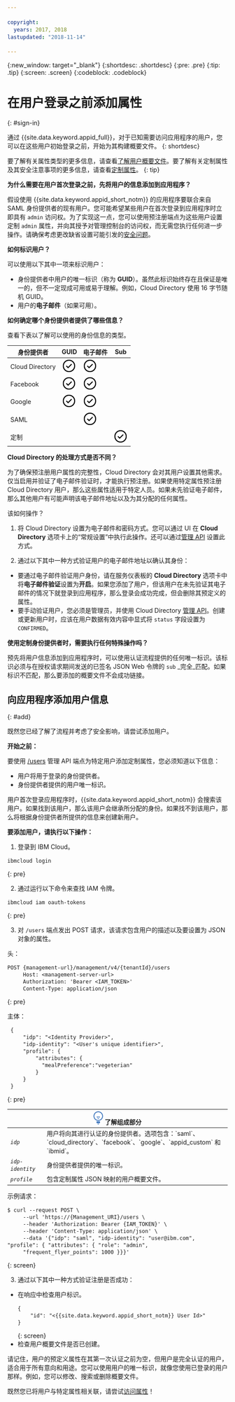 ```yaml
---

copyright:
  years: 2017, 2018
lastupdated: "2018-11-14"

---
```


{:new_window: target="_blank"}
{:shortdesc: .shortdesc}
{:pre: .pre}
{:tip: .tip}
{:screen: .screen}
{:codeblock: .codeblock}

# 在用户登录之前添加属性
{: #sign-in}

通过 {{site.data.keyword.appid_full}}，对于已知需要访问应用程序的用户，您可以在这些用户初始登录之前，开始为其构建概要文件。
{: shortdesc}

要了解有关属性类型的更多信息，请查看[了解用户概要文件](user-profile.html)。要了解有关定制属性及其安全注意事项的更多信息，请查看[定制属性](custom-attributes.html)。
{: tip}

**为什么需要在用户首次登录之前，先将用户的信息添加到应用程序？**

假设使用 {{site.data.keyword.appid_short_notm}} 的应用程序要联合来自 SAML 身份提供者的现有用户。您可能希望某些用户在首次登录到应用程序时立即具有 `admin` 访问权。为了实现这一点，您可以使用预注册端点为这些用户设置定制 `admin` 属性，并向其授予对管理控制台的访问权，而无需您执行任何进一步操作。请确保考虑更改缺省设置可能引发的[安全问题](custom-attributes.html)。

**如何标识用户？**

可以使用以下其中一项来标识用户：

* 身份提供者中用户的唯一标识（称为 **GUID**）。虽然此标识始终存在且保证是唯一的，但不一定现成可用或易于理解。例如，Cloud Directory 使用 16 字节随机 GUID。
* 用户的**电子邮件**（如果可用）。

**如何确定哪个身份提供者提供了哪些信息？**

查看下表以了解可以使用的身份信息的类型。

<table>
  <thead>
    <tr>
      <th>身份提供者</th>
      <th>GUID</th>
      <th>电子邮件</th>
      <th>Sub</th>
    </tr>
  </thead>
  <tbody>
    <tr>
      <td>Cloud Directory</td>
      <td><img src="images/confirm.png" width="32" alt="可用功能" style="width:32px;" /></td>
      <td><img src="images/confirm.png" width="32" alt="可用功能" style="width:32px;" /></td>
      <td> </td>
    </tr>
    <tr>
      <td>Facebook</td>
      <td><img src="images/confirm.png" width="32" alt="可用功能" style="width:32px;" /></td>
      <td><img src="images/confirm.png" width="32" alt="可用功能" style="width:32px;" /></td>
      <td> </td>
    </tr>
    <tr>
      <td>Google</td>
      <td><img src="images/confirm.png" width="32" alt="可用功能" style="width:32px;" /></td>
      <td><img src="images/confirm.png" width="32" alt="可用功能" style="width:32px;" /></td>
      <td> </td>
    </tr>
    <tr>
      <td>SAML</td>
      <td></td>
      <td><img src="images/confirm.png" width="32" alt="可用功能" style="width:32px;" /></td>
      <td> </td>
    </tr>
    <tr>
      <td>定制</td>
      <td> </td>
      <td> </td>
      <td><img src="images/confirm.png" width="32" alt="可用功能" style="width:32px;" /></td>
    </tr>
  </tbody>
</table>

**Cloud Directory 的处理方式是否不同？**

为了确保预注册用户属性的完整性，Cloud Directory 会对其用户设置其他需求。仅当启用并验证了电子邮件验证时，才能执行预注册。如果使用特定属性预注册 Cloud Directory 用户，那么这些属性适用于特定人员。如果未先验证电子邮件，那么其他用户有可能声明该电子邮件地址以及为其分配的任何属性。

该如何操作？

1. 将 Cloud Directory 设置为电子邮件和密码方式。您可以通过 UI 在 **Cloud Directory** 选项卡上的“常规设置”中执行此操作。还可以通过[管理 API](https://appid-management.ng.bluemix.net/swagger-ui/#!/Cloud_Directory_Users/createCloudDirectoryUser) 设置此方式。

2. 通过以下其中一种方式验证用户的电子邮件地址以确认其身份：

  * 要通过电子邮件验证用户身份，请在服务仪表板的 **Cloud Directory** 选项卡中将**电子邮件验证**设置为**开启**。如果您添加了用户，但该用户在未先验证其电子邮件的情况下就登录到应用程序，那么登录会成功完成，但会删除其预定义的属性。
  * 要手动验证用户，您必须是管理员，并使用 Cloud Directory [管理 API](https://appid-management.ng.bluemix.net/swagger-ui/#!/Cloud_Directory_Users/createCloudDirectoryUser)。创建或更新用户时，应该在用户数据有效内容中显式将 `status` 字段设置为 `CONFIRMED`。

**使用定制身份提供者时，需要执行任何特殊操作吗？**

预先将用户信息添加到应用程序时，可以使用认证流程提供的任何唯一标识。该标识必须与在授权请求期间发送的已签名 JSON Web 令牌的 `sub` _完全_匹配。如果标识不匹配，那么要添加的概要文件不会成功链接。



## 向应用程序添加用户信息
{: #add}

既然您已经了解了流程并考虑了安全影响，请尝试添加用户。

**开始之前：**

要使用 [/users](https://appid-management.ng.bluemix.net/swagger-ui/#!/Users/users_search_user_profile) 管理 API 端点为特定用户添加定制属性，您必须知道以下信息：

* 用户将用于登录的身份提供者。
* 身份提供者提供的用户唯一标识。

用户首次登录应用程序时，{{site.data.keyword.appid_short_notm}} 会搜索该用户。如果找到该用户，那么该用户会继承所分配的身份。如果找不到该用户，那么将根据身份提供者所提供的信息来创建新用户。

**要添加用户，请执行以下操作：**

1. 登录到 IBM Cloud。
  ```
  ibmcloud login
  ```
  {: pre}

2. 通过运行以下命令来查找 IAM 令牌。
  ```
  ibmcloud iam oauth-tokens
  ```
  {: pre}

3. 对 `/users` 端点发出 POST 请求，该请求包含用户的描述以及要设置为 JSON 对象的属性。

  头：
  ```
  POST {management-url}/management/v4/{tenantId}/users
       Host: <management-server-url>
       Authorization: 'Bearer <IAM_TOKEN>'
       Content-Type: application/json
  ```
  {: pre}

  主体：
  ```
   {
       "idp": "<Identity Provider>",
       "idp-identity": "<User's unique identifier>",
       "profile": {
           "attributes": {
             "mealPreference":"vegeterian"
           }
       }
   }
  ```
  {: pre}

  <table>
    <thead>
      <th colspan=2><img src="images/idea.png" alt="“构想”图标"/> 了解组成部分</th>
    </thead>
    <tbody>
      <tr>
        <td><code><em>idp</em></code></td>
        <td>用户将向其进行认证的身份提供者。选项包含：`saml`、`cloud_directory`、`facebook`、`google`、`appid_custom` 和 `ibmid`。</td>
      </tr>
      <tr>
        <td><code><em>idp-identity</em></code></td>
        <td>身份提供者提供的唯一标识。</td>
      </tr>
      <tr>
        <td><code><em>profile</em></code></td>
        <td>包含定制属性 JSON 映射的用户概要文件。</td>
      </tr>
    </tbody>
  </table>

  示例请求：
  ```
  $ curl --request POST \
       --url 'https://{Management_URI}/users \
       --header 'Authorization: Bearer {IAM_TOKEN}' \
       --header 'Content-Type: application/json' \
       --data '{"idp": "saml", "idp-identity": "user@ibm.com", "profile": { "attributes": { "role": "admin",
       "frequent_flyer_points": 1000 }}}'
  ```
  {: screen}

3. 通过以下其中一种方式验证注册是否成功：
  * 在响应中检查用户标识。
    ```
    {
        "id": "<{{site.data.keyword.appid_short_notm}} User Id>"
    }
    ```
    {: screen}
  * 检查用户概要文件是否已创建。

请记住，用户的预定义属性在其第一次认证之前为空，但用户是完全认证的用户，适合用于所有意向和用途。您可以使用用户的唯一标识，就像您使用已登录的用户那样。例如，您可以修改、搜索或删除概要文件。

既然您已将用户与特定属性相关联，请尝试[访问属性](/docs/services/appid/custom-attributes.html)！


</br>
